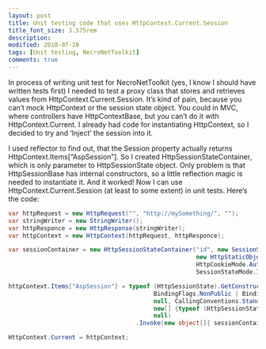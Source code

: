 ```yaml
---
layout: post
title: Unit testing code that uses HttpContext.Current.Session
title_font_size: 3.575rem
description:
modified: 2010-07-28
tags: [Unit testing, NecroNetToolkit]
comments: true
---
```

In process of writing unit test for NecroNetToolkit (yes, I know I
should have written tests first) I needed to test a proxy class that
stores and retrieves values from HttpContext.Current.Session. It’s kind
of pain, because you can’t mock HttpContext or the session state object.
You could in MVC, where controllers have HttpContextBase, but you can’t
do it with HttpContext.Current. I already had code for instantiating
HttpContext, so I decided to try and ‘Inject’ the session into it.

I used reflector to find out, that the Session property actually returns
HttpContext.Items\[“AspSession”\]. So I created
HttpSessionStateContainer, which is only parameter to HttpSessionState
object. Only problem is that HttpSessionBase has internal constructors,
so a little reflection magic is needed to instantiate it. And it worked!
Now I can use HttpContext.Current.Session (at least to some extent) in
unit tests. Here’s the code:

```csharp
var httpRequest = new HttpRequest("", "http://mySomething/", "");
var stringWriter = new StringWriter();
var httpResponce = new HttpResponse(stringWriter);
var httpContext = new HttpContext(httpRequest, httpResponce);

var sessionContainer = new HttpSessionStateContainer("id", new SessionStateItemCollection(),
                                                     new HttpStaticObjectsCollection(), 10, true,
                                                     HttpCookieMode.AutoDetect,
                                                     SessionStateMode.InProc, false);

httpContext.Items["AspSession"] = typeof (HttpSessionState).GetConstructor(
                                         BindingFlags.NonPublic | BindingFlags.Instance,
                                         null, CallingConventions.Standard,
                                         new[] {typeof (HttpSessionStateContainer)},
                                         null)
                                    .Invoke(new object[]{ sessionContainer});

HttpContext.Current = httpContext;
```
